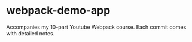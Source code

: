 # webpack-demo-app
Accompanies my 10-part Youtube Webpack course.  Each commit comes with detailed notes.
